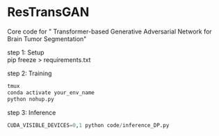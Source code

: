 # ResTransGAN
Core code for " Transformer-based Generative Adversarial Network for Brain Tumor Segmentation"



step 1:  Setup  
pip freeze > requirements.txt

step 2:  Training  
```python
tmux
conda activate your_env_name
python nohup.py
```

step 3:  Inference  
```python
CUDA_VISIBLE_DEVICES=0,1 python code/inference_DP.py
```
